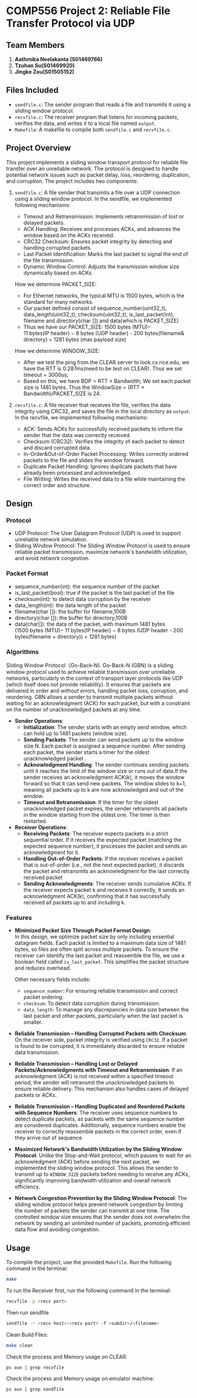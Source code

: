 # COMP556 Project 2: Reliable File Transfer Protocol via UDP

## Team Members

1. **Aathmika Neelakanta (S01469766)** 
2. **Tzuhan Su(S01469920)**
3. **Jingke Zou(S01505152)**

## Files Included

- `sendfile.c`: The sender program that reads a file and transmits it using a sliding window protocol.
- `recvfile.c`: The receiver program that listens for incoming packets, verifies the data, and writes it to a local file named `output`.
- `Makefile`: A makefile to compile both `sendfile.c` and `recvfile.c`.

## Project Overview

This project implements a sliding window transport protocol for reliable file transfer over an unreliable network. The protocol is designed to handle potential network issues such as packet delay, loss, reordering, duplication, and corruption. The project includes two components:

1. `sendfile.c`: A file sender that transmits a file over a UDP connection using a sliding window protocol. In the sendfile, we implemented following mechanisms:
    - Timeout and Retransmission: Implements retransmission of lost or delayed packets.
    - ACK Handling: Receives and processes ACKs, and advances the window based on the ACKs received.
    - CRC32 Checksum: Ensures packet integrity by detecting and handling corrupted packets.
    - Last Packet Identification: Marks the last packet to signal the end of the file transmission.
    - Dynamic Window Control: Adjusts the transmission window size dynamically based on ACKs.

    How we determine PACKET_SIZE:
    - For Ethernet networks, the typical MTU is 1500 bytes, which is the standard for many networks.
    - Our packet defined consist of sequence_number(uint32_t), data_length(uint32_t), checksum(uint32_t), is_last_packet(int), filename and directory(char []) and data(which is PACKET_SIZE)
    - Thus we have our PACKET_SIZE: 1500 bytes (MTU)− 11 bytes(IP header) − 8 bytes (UDP header) - 200 bytes(filename& directory) = 1281 bytes (max payload size)

    How we determine WINDOW_SIZE:
    - After we test the ping from the CLEAR server to look.cs.rice.edu, we have the RTT is 0.287ms(need to be test on CLEAR). Thus we set timeout = 3000us;
    - Based on this, we have BDP = RTT × Bandwidth; We set each packet size is 1481 bytes. Thus the WindowSize = (RTT × Bandwidth)/PACKET_SIZE  is 24.


2. `recvfile.c`: A file receiver that receives the file, verifies the data integrity using CRC32, and saves the file in the local directory as `output`. In the recvfile, we implemented following mechanisms:
    - ACK: Sends ACKs for successfully received packets to inform the sender that the data was correctly received.
    - Checksum (CRC32): Verifies the integrity of each packet to detect and discard corrupted data.
    - In-Order&Out-of-Order Packet Processing: Writes correctly ordered packets to the file and slides the window forward.
    - Duplicate Packet Handling: Ignores duplicate packets that have already been processed and acknowledged.
    - File Writing: Writes the received data to a file while maintaining the correct order and structure.

## Design
### Protocol

- UDP Protocol: The User Datagram Protocol (UDP) is used to support unreliable network simulation.
- Sliding Window Protocol: The Sliding Window Protocol is used to ensure reliable packet transmission, maximize network's bandwidth utilization, and avoid network congestion.

### Packet Format
- sequence_number(int): the sequence number of the packet
- is_last_packet(bool): true if the packet is the last packet of the file
- checksum(int): to detect data corruption by the receiver
- data_length(int): the data length of the packet
- filename(char []): the buffer for filename,100B
- directory(char []): the buffer for directory,100B
- data(char[]): the data of the packet, with maximum 1481 bytes (1500 bytes (MTU)− 11 bytes(IP header) − 8 bytes (UDP header - 200 bytes(filename + directory)) = 1281 bytes)

### Algorithms
Sliding Window Protocol（Go-Back-N). Go-Back-N (GBN) is a sliding window protocol used to achieve reliable transmission over unreliable networks, particularly in the context of transport layer protocols like UDP (which itself does not provide reliability). It ensures that packets are delivered in order and without errors, handling packet loss, corruption, and reordering. GBN allows a sender to transmit multiple packets without waiting for an acknowledgment (ACK) for each packet, but with a constraint on the number of unacknowledged packets at any time.
- **Sender Operations**:
  - **Initialization**: The sender starts with an empty send window, which can hold up to 1481 packets (window size).
  - **Sending Packets**: The sender can send packets up to the window size N. Each packet is assigned a sequence number. After sending each packet, the sender starts a timer for the oldest unacknowledged packet .
  - **Acknowledgment Handling**: The sender continues sending packets until it reaches the limit of the window size or runs out of data.If the sender receives an acknowledgment ACK(k), it moves the window forward so that it can send new packets. The window slides to k+1, meaning all packets up to  k are now acknowledged and out of the window.
  - **Timeout and Retransmission**: If the timer for the oldest unacknowledged packet expires, the sender retransmits all packets in the window starting from the oldest one.
The timer is then restarted.
- **Receiver Operations**:
  - **Receiving Packets**: The receiver expects packets in a strict sequential order. If it receives the expected packet (matching the expected sequence number), it processes the packet and sends an acknowledgment for it.
  - **Handling Out-of-Order Packets**: If the receiver receives a packet that is out-of-order (i.e., not the next expected packet), it discards the packet and retransmits an acknowledgment for the last correctly received packet
  - **Sending Acknowledgments**: The receiver sends cumulative ACKs. If the receiver expects packet k and receives it correctly, it sends an acknowledgment ACK(k), confirming that it has successfully received all packets up to and including k.

### Features
- **Minimized Packet Size Through Packet Format Design**:  
In this design, we optimize packet size by only including essential datagram fields. Each packet is limited to a maximum data size of 1481 bytes, so files are often split across multiple packets. To ensure the receiver can identify the last packet and reassemble the file, we use a boolean field called `is_last_packet`. This simplifies the packet structure and reduces overhead.

  Other necessary fields include:
  - `sequence_number`: For ensuring reliable transmission and correct packet ordering.
  - `checksum`: To detect data corruption during transmission.
  - `data_length`: To manage any discrepancies in data size between the last packet and other packets, particularly when the last packet is smaller.

- **Reliable Transmission – Handling Corrupted Packets with Checksum**: On the receiver side, packet integrity is verified using `CRC32`. If a packet is found to be corrupted, it is immediately discarded to ensure reliable data transmission.
- **Reliable Transmission – Handling Lost or Delayed Packets/Acknowledgments with Timeout and Retransmission**: If an acknowledgment (ACK) is not received within a specified timeout period, the sender will retransmit the unacknowledged packets to ensure reliable delivery. This mechanism also handles cases of delayed packets or ACKs.
- **Reliable Transmission – Handling Duplicated and Reordered Packets with Sequence Numbers**: The receiver uses sequence numbers to detect duplicate packets, as packets with the same sequence number are considered duplicates. Additionally, sequence numbers enable the receiver to correctly reassemble packets in the correct order, even if they arrive out of sequence.
- **Maximized Network's Bandwidth Utilization by the Sliding Window Protocol**: Unlike the Stop-and-Wait protocol, which pauses to wait for an acknowledgment (ACK) before sending the next packet, we implemented the sliding window protocol. This allows the sender to transmit up to `WINDOW_SIZE` packets before needing to receive any ACKs, significantly improving bandwidth utilization and overall network efficiency.

- **Network Congestion Prevention by the Sliding Window Protocol**: The sliding window protocol helps prevent network congestion by limiting the number of packets the sender can transmit at one time. The controlled window size ensures that the sender does not overwhelm the network by sending an unlimited number of packets, promoting efficient data flow and avoiding congestion.

## Usage

To compile the project, use the provided `Makefile`. Run the following command in the terminal:

```bash
make
```

To run the Receiver first, run the following command in the terminal:
```bash
recvfile -p <recv port>
```

Then run sendfile
```bash
sendfile -r <recv host>:<recv port> -f <subdir>/<filename>
```

Clean Build Files:
```bash
make clean
```

Check the process and Memory usage  on CLEAR:
```
ps aux | grep recvfile
```

Check the process and Memory usage  on emulator machine:
```
ps aux | grep sendfile
```
